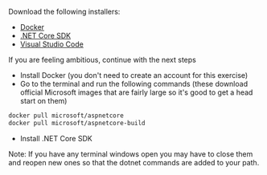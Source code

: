 Download the following installers:

- [Docker](https://store.docker.com/editions/community/docker-ce-desktop-mac)
- [.NET Core SDK](https://www.microsoft.com/net/core#macos)
- [Visual Studio Code](https://code.visualstudio.com)

If you are feeling ambitious, continue with the next steps
- Install Docker (you don't need to create an account for this exercise)
- Go to the terminal and run the following commands (these download official Microsoft images that are fairly large so it's good to get a head start on them)
```bash
docker pull microsoft/aspnetcore
docker pull microsoft/aspnetcore-build
```
- Install .NET Core SDK

Note: If you have any terminal windows open you may have to close them and reopen new ones so that the dotnet commands are added to your path.
